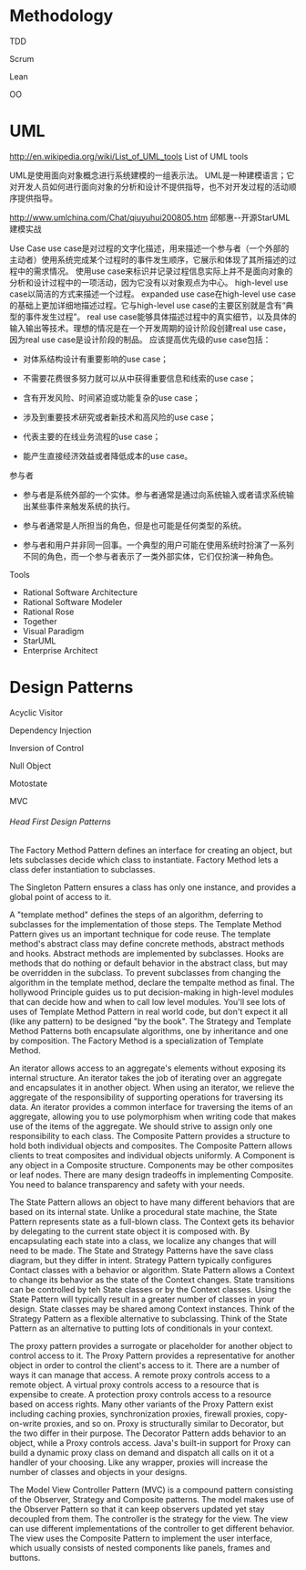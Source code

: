 # Methodology

TDD

Scrum

Lean

OO

# UML

http://en.wikipedia.org/wiki/List_of_UML_tools
List of UML tools

UML是使用面向对象概念进行系统建模的一组表示法。
UML是一种建模语言；它对开发人员如何进行面向对象的分析和设计不提供指导，也不对开发过程的活动顺序提供指导。

http://www.umlchina.com/Chat/qiuyuhui200805.htm
邱郁惠--开源StarUML建模实战

Use Case
use case是对过程的文字化描述，用来描述一个参与者（一个外部的主动者）使用系统完成某个过程时的事件发生顺序，它展示和体现了其所描述的过程中的需求情况。
使用use case来标识并记录过程信息实际上并不是面向对象的分析和设计过程中的一项活动，因为它没有以对象观点为中心。
high-level use case以简洁的方式来描述一个过程。
expanded use case在high-level use case的基础上更加详细地描述过程。它与high-level use case的主要区别就是含有“典型的事件发生过程”。
real use case能够具体描述过程中的真实细节，以及具体的输入输出等技术。理想的情况是在一个开发周期的设计阶段创建real use case，因为real use case是设计阶段的制品。
应该提高优先级的use case包括：

- 对体系结构设计有重要影响的use case；

- 不需要花费很多努力就可以从中获得重要信息和线索的use case；

- 含有开发风险、时间紧迫或功能复杂的use case；

- 涉及到重要技术研究或者新技术和高风险的use case；

- 代表主要的在线业务流程的use case；

- 能产生直接经济效益或者降低成本的use case。

参与者

- 参与者是系统外部的一个实体。参与者通常是通过向系统输入或者请求系统输出某些事件来触发系统的执行。

- 参与者通常是人所担当的角色，但是也可能是任何类型的系统。

- 参与者和用户并非同一回事。一个典型的用户可能在使用系统时扮演了一系列不同的角色，而一个参与者表示了一类外部实体，它们仅扮演一种角色。

Tools

- Rational Software Architecture
- Rational Software Modeler
- Rational Rose
- Together
- Visual Paradigm
- StarUML
- Enterprise Architect

# Design Patterns

Acyclic Visitor

Dependency Injection

Inversion of Control

Null Object

Motostate

MVC

###### Head First Design Patterns

The Factory Method Pattern defines an interface for creating an object, but lets subclasses decide which class to instantiate. Factory Method lets a class defer instantiation to subclasses.

The Singleton Pattern ensures a class has only one instance, and provides a global point of access to it.

A "template method" defines the steps of an algorithm, deferring to subclasses for the implementation of those steps.
The Template Method Pattern gives us an important technique for code reuse.
The template method's abstract class may define concrete methods, abstract methods and hooks.
Abstract methods are implemented by subclasses.
Hooks are methods that do nothing or default behavior in the abstract class, but may be overridden in the subclass.
To prevent subclasses from changing the algorithm in the template method, declare the tempalte method as final.
The hollywood Principle guides us to put decision-making in high-level modules that can decide how and when to call low level modules.
You'll see lots of uses of Template Method Pattern in real world code, but don't expect it all (like any pattern) to be designed "by the book".
The Strategy and Template Method Patterns both encapsulate algorithms, one by inheritance and one by composition.
The Factory Method is a specialization of Template Method.

An iterator allows access to an aggregate's elements without exposing its internal structure.
An iterator takes the job of iterating over an aggregate and encapsulates it in another object.
When using an iterator, we relieve the aggregate of the responsibility of supporting operations for traversing its data.
An iterator provides a common interface for traversing the items of an aggregate, allowing you to use polymorphism when writing code that makes use of the items of the aggregate.
We should strive to assign only one responsibility to each class.
The Composite Pattern provides a structure to hold both individual objects and composites.
The Composite Pattern allows clients to treat composites and individual objects uniformly.
A Component is any object in a Composite structure. Components may be other composites or leaf nodes.
There are many design tradeoffs in implementing Composite. You need to balance transparency and safety with your needs.

The State Pattern allows an object to have many different behaviors that are based on its internal state.
Unlike a procedural state machine, the State Pattern represents state as a full-blown class.
The Context gets its behavior by delegating to the current state object it is composed with.
By encapsulating each state into a class, we localize any changes that will need to be made.
The State and Strategy Patterns have the save class diagram, but they differ in intent.
Strategy Pattern typically configures Contact classes with a behavior or algorithm.
State Pattern allows a Context to change its behavior as the state of the Context changes.
State transitions can be controlled by teh State classes or by the Context classes.
Using the State Pattern will typically result in a greater number of classes in your design.
State classes may be shared among Context instances.
Think of the Strategy Pattern as a flexible alternative to subclassing.
Think of the State Pattern as an alternative to putting lots of conditionals in your context.

The proxy pattern provides a surrogate or placeholder for another object to control access to it.
The Proxy Pattern provides a representative for another object in order to control the client's access to it. There are a number of ways it can manage that access.
A remote proxy controls access to a remote object.
A virtual proxy controls access to a resource that is expensibe to create.
A protection proxy controls access to a resource based on access rights.
Many other variants of the Proxy Pattern exist including caching proxies, synchronization proxies, firewall proxies, copy-on-write proxies, and so on.
Proxy is structurally similar to Decorator, but the two differ in their purpose.
The Decorator Pattern adds behavior to an object, while a Proxy controls access.
Java's built-in support for Proxy can build a dynamic proxy class on demand and dispatch all calls on it ot a handler of your choosing.
Like any wrapper, proxies will increase the number of classes and objects in your designs.

The Model View Controller Pattern (MVC) is a compound pattern consisting of the Observer, Strategy and Composite patterns.
The model makes use of the Observer Pattern so that it can keep observers updated yet stay decoupled from them.
The controller is the strategy for the view. The view can use different implementations of the controller to get different behavior.
The view uses the Composite Pattern to implement the user interface, which usually consists of nested components like panels, frames and buttons.
